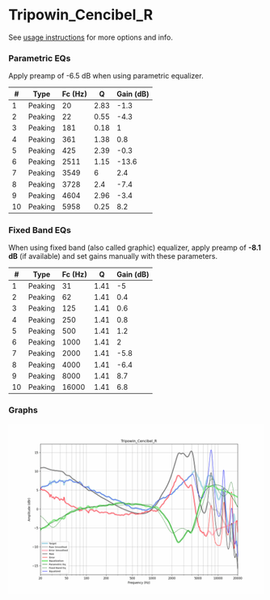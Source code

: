 # Tripowin_Cencibel_R
See [usage instructions](https://github.com/jaakkopasanen/AutoEq#usage) for more options and info.

### Parametric EQs
Apply preamp of -6.5 dB when using parametric equalizer.

|   # | Type    |   Fc (Hz) |    Q |   Gain (dB) |
|-----|---------|-----------|------|-------------|
|   1 | Peaking |        20 | 2.83 |        -1.3 |
|   2 | Peaking |        22 | 0.55 |        -4.3 |
|   3 | Peaking |       181 | 0.18 |         1   |
|   4 | Peaking |       361 | 1.38 |         0.8 |
|   5 | Peaking |       425 | 2.39 |        -0.3 |
|   6 | Peaking |      2511 | 1.15 |       -13.6 |
|   7 | Peaking |      3549 | 6    |         2.4 |
|   8 | Peaking |      3728 | 2.4  |        -7.4 |
|   9 | Peaking |      4604 | 2.96 |        -3.4 |
|  10 | Peaking |      5958 | 0.25 |         8.2 |

### Fixed Band EQs
When using fixed band (also called graphic) equalizer, apply preamp of **-8.1 dB** (if available) and set gains manually with these parameters.

|   # | Type    |   Fc (Hz) |    Q |   Gain (dB) |
|-----|---------|-----------|------|-------------|
|   1 | Peaking |        31 | 1.41 |        -5   |
|   2 | Peaking |        62 | 1.41 |         0.4 |
|   3 | Peaking |       125 | 1.41 |         0.6 |
|   4 | Peaking |       250 | 1.41 |         0.8 |
|   5 | Peaking |       500 | 1.41 |         1.2 |
|   6 | Peaking |      1000 | 1.41 |         2   |
|   7 | Peaking |      2000 | 1.41 |        -5.8 |
|   8 | Peaking |      4000 | 1.41 |        -6.4 |
|   9 | Peaking |      8000 | 1.41 |         8.7 |
|  10 | Peaking |     16000 | 1.41 |         6.8 |

### Graphs
![](./Tripowin_Cencibel_R.png)
